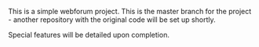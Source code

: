 
This is a simple webforum project. This is the master branch for the project -
another repository with the original code will be set up shortly.

Special features will be detailed upon completion.
